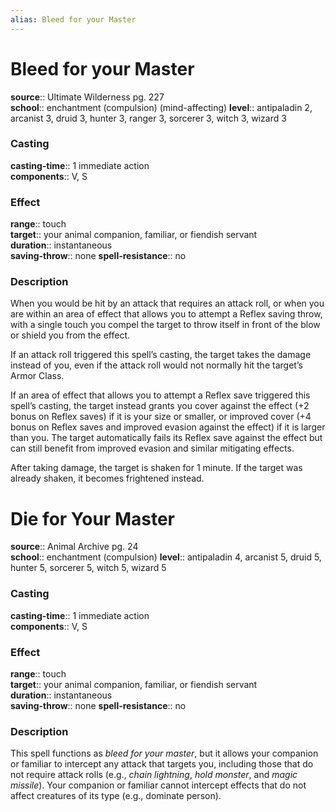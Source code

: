 ```yaml
---
alias: Bleed for your Master
---
```


# Bleed for your Master 

**source**:: Ultimate Wilderness pg. 227  
**school**:: enchantment (compulsion) (mind-affecting)
**level**:: antipaladin 2, arcanist 3, druid 3, hunter 3, ranger 3, sorcerer 3, witch 3, wizard 3

### Casting 

**casting-time**:: 1 immediate action  
**components**:: V, S

### Effect 

**range**:: touch  
**target**:: your animal companion, familiar, or fiendish servant  
**duration**:: instantaneous  
**saving-throw**:: none
**spell-resistance**:: no

### Description 

When you would be hit by an attack that requires an attack roll, or when you are within an area of effect that allows you to attempt a Reflex saving throw, with a single touch you compel the target to throw itself in front of the blow or shield you from the effect.  
  
If an attack roll triggered this spell’s casting, the target takes the damage instead of you, even if the attack roll would not normally hit the target’s Armor Class.  
  
If an area of effect that allows you to attempt a Reflex save triggered this spell’s casting, the target instead grants you cover against the effect (+2 bonus on Reflex saves) if it is your size or smaller, or improved cover (+4 bonus on Reflex saves and improved evasion against the effect) if it is larger than you. The target automatically fails its Reflex save against the effect but can still benefit from improved evasion and similar mitigating effects.  
  
After taking damage, the target is shaken for 1 minute. If the target was already shaken, it becomes frightened instead.

# Die for Your Master 

**source**:: Animal Archive pg. 24  
**school**:: enchantment (compulsion)
**level**:: antipaladin 4, arcanist 5, druid 5, hunter 5, sorcerer 5, witch 5, wizard 5

### Casting 

**casting-time**:: 1 immediate action  
**components**:: V, S

### Effect 

**range**:: touch  
**target**:: your animal companion, familiar, or fiendish servant  
**duration**:: instantaneous  
**saving-throw**:: none
**spell-resistance**:: no

### Description 

This spell functions as *bleed for your master*, but it allows your companion or familiar to intercept any attack that targets you, including those that do not require attack rolls (e.g., *chain lightning*, *hold monster*, and *magic missile*). Your companion or familiar cannot intercept effects that do not affect creatures of its type (e.g., dominate person).
